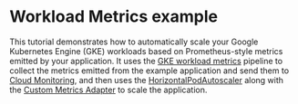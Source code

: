 # Workload Metrics example

This tutorial demonstrates how to automatically scale your Google Kubernetes Engine (GKE)
workloads based on Prometheus-style metrics emitted by your application.  It uses the [GKE workload
metrics](https://cloud.google.com/stackdriver/docs/solutions/gke/managing-metrics#workload-metrics)
pipeline to collect the metrics emitted from the example application and send them to
[Cloud Monitoring](https://cloud.google.com/monitoring), and then uses the
[HorizontalPodAutoscaler](https://cloud.google.com/kubernetes-engine/docs/concepts/horizontalpodautoscaler)
along with the [Custom Metrics Adapter](https://github.com/GoogleCloudPlatform/k8s-stackdriver/tree/master/custom-metrics-stackdriver-adapter) to scale the application.